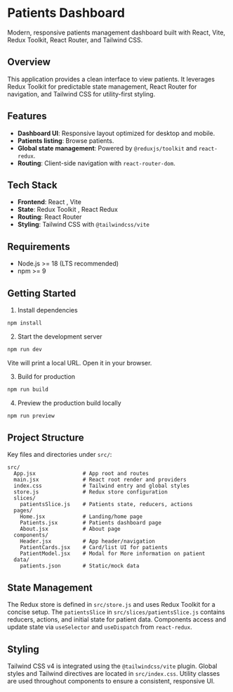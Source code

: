 # Patients Dashboard

Modern, responsive patients management dashboard built with React, Vite, Redux Toolkit, React Router, and Tailwind CSS.

## Overview

This application provides a clean interface to view patients. It leverages Redux Toolkit for predictable state management, React Router for navigation, and Tailwind CSS for utility-first styling.

## Features

- **Dashboard UI**: Responsive layout optimized for desktop and mobile.
- **Patients listing**: Browse patients.
- **Global state management**: Powered by `@reduxjs/toolkit` and `react-redux`.
- **Routing**: Client-side navigation with `react-router-dom`.

## Tech Stack

- **Frontend**: React , Vite
- **State**: Redux Toolkit , React Redux
- **Routing**: React Router
- **Styling**: Tailwind CSS with `@tailwindcss/vite`

## Requirements

- Node.js >= 18 (LTS recommended)
- npm >= 9

## Getting Started

1. Install dependencies

```bash
npm install
```

2. Start the development server

```bash
npm run dev
```

Vite will print a local URL. Open it in your browser.

3. Build for production

```bash
npm run build
```

4. Preview the production build locally

```bash
npm run preview
```

## Project Structure

Key files and directories under `src/`:

```
src/
  App.jsx               # App root and routes
  main.jsx              # React root render and providers
  index.css             # Tailwind entry and global styles
  store.js              # Redux store configuration
  slices/
    patientsSlice.js    # Patients state, reducers, actions
  pages/
    Home.jsx            # Landing/home page
    Patients.jsx        # Patients dashboard page
    About.jsx           # About page
  components/
    Header.jsx          # App header/navigation
    PatientCards.jsx    # Card/list UI for patients
    PatientModel.jsx    # Modal for More information on patient
  data/
    patients.json       # Static/mock data
```

## State Management

The Redux store is defined in `src/store.js` and uses Redux Toolkit for a concise setup. The `patientsSlice` in `src/slices/patientsSlice.js` contains reducers, actions, and initial state for patient data. Components access and update state via `useSelector` and `useDispatch` from `react-redux`.

## Styling

Tailwind CSS v4 is integrated using the `@tailwindcss/vite` plugin. Global styles and Tailwind directives are located in `src/index.css`. Utility classes are used throughout components to ensure a consistent, responsive UI.
